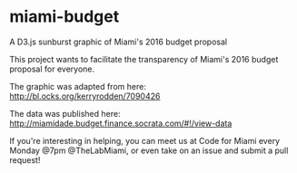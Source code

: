 # miami-budget
A D3.js sunburst graphic of Miami's 2016 budget proposal

This project wants to facilitate the transparency of Miami's 2016 budget proposal for everyone.

The graphic was adapted from here: http://bl.ocks.org/kerryrodden/7090426

The data was published here: http://miamidade.budget.finance.socrata.com/#!/view-data

If you're interesting in helping, you can meet us at Code for Miami every Monday @7pm @TheLabMiami, or even take on an issue and submit a pull request!
